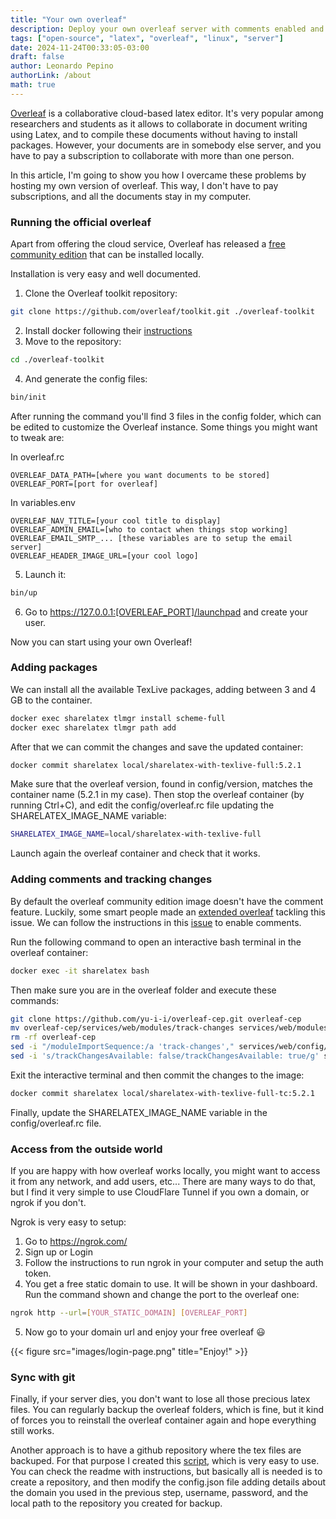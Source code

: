 ```yaml
---
title: "Your own overleaf"
description: Deploy your own overleaf server with comments enabled and all latex packages installed.
tags: ["open-source", "latex", "overleaf", "linux", "server"]
date: 2024-11-24T00:33:05-03:00
draft: false
author: Leonardo Pepino
authorLink: /about
math: true
---
```


[Overleaf](https://www.overleaf.com/) is a collaborative cloud-based latex editor. It's very popular among researchers and students as it allows to collaborate in document writing using Latex, and to compile these documents without having to install packages. However, your documents are in somebody else server, and you have to pay a subscription to collaborate with more than one person.

In this article, I'm going to show you how I overcame these problems by hosting my own version of overleaf. This way, I don't have to pay subscriptions, and all the documents stay in my computer.

### Running the official overleaf

Apart from offering the cloud service, Overleaf has released a [free community edition](https://github.com/overleaf/overleaf) that can be installed locally.

Installation is very easy and well documented.

1) Clone the Overleaf toolkit repository:
```bash
git clone https://github.com/overleaf/toolkit.git ./overleaf-toolkit
```
2) Install docker following their [instructions](https://docs.docker.com/engine/install/ubuntu/)
3) Move to the repository:
```bash
cd ./overleaf-toolkit
```
4) And generate the config files:
```bash
bin/init
```

After running the command you'll find 3 files in the config folder, which can be edited to customize the Overleaf instance.
Some things you might want to tweak are:

In overleaf.rc
```
OVERLEAF_DATA_PATH=[where you want documents to be stored]
OVERLEAF_PORT=[port for overleaf]
```

In variables.env
```
OVERLEAF_NAV_TITLE=[your cool title to display]
OVERLEAF_ADMIN_EMAIL=[who to contact when things stop working]
OVERLEAF_EMAIL_SMTP_... [these variables are to setup the email server]
OVERLEAF_HEADER_IMAGE_URL=[your cool logo]
```

5) Launch it:
```bash
bin/up
```

6) Go to https://127.0.0.1:[OVERLEAF_PORT]/launchpad and create your user.

Now you can start using your own Overleaf!

### Adding packages

We can install all the available TexLive packages, adding between 3 and 4 GB to the container.

```bash
docker exec sharelatex tlmgr install scheme-full
docker exec sharelatex tlmgr path add
```

After that we can commit the changes and save the updated container:
```bash
docker commit sharelatex local/sharelatex-with-texlive-full:5.2.1
```

Make sure that the overleaf version, found in config/version, matches the container name (5.2.1 in my case).
Then stop the overleaf container (by running Ctrl+C), and edit the config/overleaf.rc file updating the SHARELATEX_IMAGE_NAME variable:

```bash
SHARELATEX_IMAGE_NAME=local/sharelatex-with-texlive-full 
```

Launch again the overleaf container and check that it works.

### Adding comments and tracking changes

By default the overleaf community edition image doesn't have the comment feature.
Luckily, some smart people made an [extended overleaf](https://github.com/yu-i-i/overleaf-cep/tree/ldap-tc) tackling this issue.
We can follow the instructions in this [issue](https://github.com/overleaf/overleaf/issues/1193#issuecomment-2256681075) to enable comments.

Run the following command to open an interactive bash terminal in the overleaf container:

```bash
docker exec -it sharelatex bash
```
Then make sure you are in the overleaf folder and execute these commands:

```bash
git clone https://github.com/yu-i-i/overleaf-cep.git overleaf-cep
mv overleaf-cep/services/web/modules/track-changes services/web/modules/track-changes
rm -rf overleaf-cep
sed -i "/moduleImportSequence:/a 'track-changes'," services/web/config/settings.defaults.js
sed -i 's/trackChangesAvailable: false/trackChangesAvailable: true/g' services/web/app/src/Features/Project/ProjectEditorHandler.js
```

Exit the interactive terminal and then commit the changes to the image:
```bash
docker commit sharelatex local/sharelatex-with-texlive-full-tc:5.2.1
```

Finally, update the SHARELATEX_IMAGE_NAME variable in the config/overleaf.rc file.

### Access from the outside world
If you are happy with how overleaf works locally, you might want to access it from any network, and add users, etc...
There are many ways to do that, but I find it very simple to use CloudFlare Tunnel if you own a domain, or ngrok if you don't.

Ngrok is very easy to setup:

1) Go to https://ngrok.com/
2) Sign up or Login
3) Follow the instructions to run ngrok in your computer and setup the auth token.
4) You get a free static domain to use. It will be shown in your dashboard. Run the command shown and change the port to the overleaf one:
```bash
ngrok http --url=[YOUR_STATIC_DOMAIN] [OVERLEAF_PORT]
```
5) Now go to your domain url and enjoy your free overleaf 😃

{{< figure src="images/login-page.png" title="Enjoy!" >}}

### Sync with git
Finally, if your server dies, you don't want to lose all those precious latex files. You can regularly backup the overleaf folders, which is fine, but it kind of forces you to reinstall the overleaf container again and hope everything still works.

Another approach is to have a github repository where the tex files are backuped. For that purpose I created this [script](https://github.com/mrpep/overleaf-git-sync), which is very easy to use. You can check the readme with instructions, but basically all is needed is to create a repository, and then modify the config.json file adding details about the domain you used in the previous step, username, password, and the local path to the repository you created for backup.

